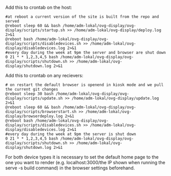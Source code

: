 Add this to crontab on the host:
```
#at reboot a current version of the site is built from the repo and served
@reboot sleep 60 && bash /home/adm-lokal/ovg-display/ovg-display/scripts/startup.sh >> /home/adm-lokal/ovg-display/deploy.log 2>&1
@reboot bash /home/adm-lokal/ovg-display/ovg-display/scripts/disabledevices.sh >> /home/adm-lokal/ovg-display/disabledevices.log 2>&1
#every day during the week at 9pm the server and browser are shut down
0 21 * * 1,2,3,4,5 bash /home/adm-lokal/ovg-display/ovg-display/scripts/shutdown.sh >> /home/adm-lokal/ovg-display/shutdown.log 2>&1
```


Add this to crontab on any recievers:
```
# on restart the default browser is openend in kiosk mode and we pull the current git changes 
@reboot sleep 30 bash /home/adm-lokal/ovg-display/ovg-display/scripts/update.sh >> /home/adm-lokal/ovg-display/update.log 2>&1
@reboot sleep 60 && bash /home/adm-lokal/ovg-display/ovg-display/scripts/browserstart.sh >> /home/adm-lokal/ovg-display/browserdeploy.log 2>&1
@reboot bash /home/adm-lokal/ovg-display/ovg-display/scripts/disabledevices.sh >> /home/adm-lokal/ovg-display/disabledevices.log 2>&1
#every day during the week at 9pm the server is shut down
0 21 * * 1,2,3,4,5 bash /home/adm-lokal/ovg-display/ovg-display/scripts/shutdown.sh >> /home/adm-lokal/ovg-display/shutdown.log 2>&1
```

For both device types it is necessary to set the default home page to the one you want to render (e.g. localhost:3000/the IP shown when running the serve -s build command) in the browser settings beforehand.

